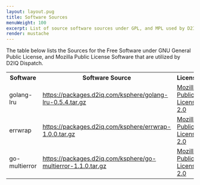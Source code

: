 ```yaml
---
layout: layout.pug
title: Software Sources
menuWeight: 100
excerpt: List of source software sources under GPL, and MPL used by D2IQ Dispatch
render: mustache
---
```


The table below lists the Sources for the Free Software under GNU General Public License, and Mozilla Public License
Software that are utilized by D2IQ Dispatch.

<table class="table">
    <tr>
        <th>Software</th>
        <th>Software Source</th>
        <th>License</th>
    </tr>
    <tr>
        <td>golang-lru</td>
        <td><a href="https://packages.d2iq.com/ksphere/golang-lru-0.5.4.tar.gz">https://packages.d2iq.com/ksphere/golang-lru-0.5.4.tar.gz</a></td>
        <td><a href="https://github.com/hashicorp/golang-lru/blob/v0.5.4/LICENSE">Mozilla Public License 2.0</a></td>
    </tr>
    <tr>
        <td>errwrap</td>
        <td><a href="https://packages.d2iq.com/ksphere/errwrap-1.0.0.tar.gz">https://packages.d2iq.com/ksphere/errwrap-1.0.0.tar.gz</a></td>
        <td><a href="https://github.com/hashicorp/errwrap/blob/v1.0.0/LICENSE">Mozilla Public License 2.0</a></td>
    </tr>
    <tr>
        <td>go-multierror</td>
        <td><a href="https://packages.d2iq.com/ksphere/go-multierror-1.1.0.tar.gz">https://packages.d2iq.com/ksphere/go-multierror-1.1.0.tar.gz</a></td>
        <td><a href="https://github.com/hashicorp/go-multierror/blob/v1.1.0/LICENSE">Mozilla Public License 2.0</a></td>
    </tr>
</table>

